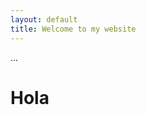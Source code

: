 ```yaml
---
layout: default
title: Welcome to my website
---
```


<div class="clearfix">...</div>

<div class="row">
<h1>Hola</h1>
</div>
